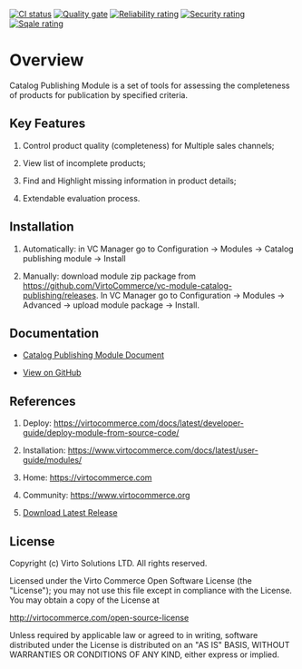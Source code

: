 [![CI status](https://github.com/VirtoCommerce/vc-module-catalog-publishing/workflows/Module%20CI/badge.svg?branch=dev)](https://github.com/VirtoCommerce/vc-module-catalog-publishing/actions?query=workflow%3A"Module+CI") [![Quality gate](https://sonarcloud.io/api/project_badges/measure?project=VirtoCommerce_vc-module-catalog-publishing&metric=alert_status&branch=dev)](https://sonarcloud.io/dashboard?id=VirtoCommerce_vc-module-catalog-publishing) [![Reliability rating](https://sonarcloud.io/api/project_badges/measure?project=VirtoCommerce_vc-module-catalog-publishing&metric=reliability_rating&branch=dev)](https://sonarcloud.io/dashboard?id=VirtoCommerce_vc-module-catalog-publishing) [![Security rating](https://sonarcloud.io/api/project_badges/measure?project=VirtoCommerce_vc-module-catalog-publishing&metric=security_rating&branch=dev)](https://sonarcloud.io/dashboard?id=VirtoCommerce_vc-module-catalog-publishing) [![Sqale rating](https://sonarcloud.io/api/project_badges/measure?project=VirtoCommerce_vc-module-catalog-publishing&metric=sqale_rating&branch=dev)](https://sonarcloud.io/dashboard?id=VirtoCommerce_vc-module-catalog-publishing)

# Overview

Catalog Publishing Module is a set of tools for assessing the completeness of products for publication by specified criteria.

## Key Features

1. Control product quality (completeness) for Multiple sales channels;

1. View list of incomplete products;

1. Find and Highlight missing information in product details;

1. Extendable evaluation process.

## Installation

1. Automatically: in VC Manager go to Configuration -> Modules -> Catalog publishing module -> Install

1. Manually: download module zip package from https://github.com/VirtoCommerce/vc-module-catalog-publishing/releases. In VC Manager go to Configuration -> Modules -> Advanced -> upload module package -> Install.

## Documentation

* [Catalog Publishing Module Document](index.md)

* [View on GitHub](https://github.com/VirtoCommerce/vc-module-catalog-publishing/tree/dev)

## References

1. Deploy: https://virtocommerce.com/docs/latest/developer-guide/deploy-module-from-source-code/

1. Installation: https://www.virtocommerce.com/docs/latest/user-guide/modules/

1. Home: https://virtocommerce.com

1. Community: https://www.virtocommerce.org

1. [Download Latest Release](https://github.com/VirtoCommerce/vc-module-catalog-publishing/releases/)

## License

Copyright (c) Virto Solutions LTD.  All rights reserved.

Licensed under the Virto Commerce Open Software License (the "License"); you
may not use this file except in compliance with the License. You may
obtain a copy of the License at

http://virtocommerce.com/open-source-license

Unless required by applicable law or agreed to in writing, software
distributed under the License is distributed on an "AS IS" BASIS,
WITHOUT WARRANTIES OR CONDITIONS OF ANY KIND, either express or
implied.





